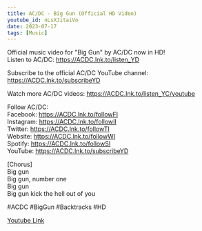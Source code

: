 ```yaml
---
title: AC/DC - Big Gun (Official HD Video)
youtube_id: nLsXJitaiVo
date: 2023-07-17
tags: [Music]
---
```

Official music video for "Big Gun" by AC/DC now in HD!  
Listen to AC/DC: <https://ACDC.lnk.to/listen_YD>  

Subscribe to the official AC/DC YouTube channel: <https://ACDC.lnk.to/subscribeYD>  

Watch more AC/DC videos: <https://ACDC.lnk.to/listen_YC/youtube>  

Follow AC/DC:  
Facebook: <https://ACDC.lnk.to/followFI>  
Instagram: <https://ACDC.lnk.to/followII>  
Twitter: <https://ACDC.lnk.to/followTI>  
Website: <https://ACDC.lnk.to/followWI>  
Spotify: <https://ACDC.lnk.to/followSI>  
YouTube: <https://ACDC.lnk.to/subscribeYD>  

[Chorus]  
Big gun  
Big gun, number one  
Big gun  
Big gun kick the hell out of you  

#ACDC #BigGun #Backtracks #HD  

[Youtube Link](https://www.youtube.com/watch?v=nLsXJitaiVo)  
